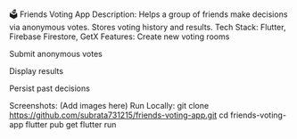 🗳️ Friends Voting App
Description:
 Helps a group of friends make decisions via anonymous votes. Stores voting history and results.
Tech Stack:
 Flutter, Firebase Firestore, GetX
Features:
Create new voting rooms


Submit anonymous votes


Display results


Persist past decisions


Screenshots: (Add images here)
Run Locally:
git clone https://github.com/subrata731215/friends-voting-app.git
cd friends-voting-app
flutter pub get
flutter run

